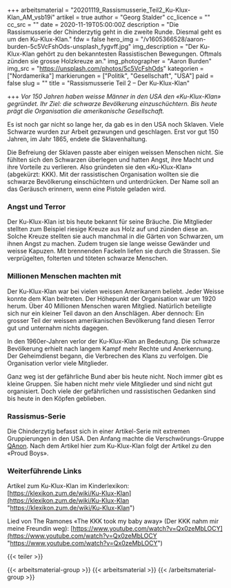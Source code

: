 +++
arbeitsmaterial = "20201119_Rassismusserie_Teil2_Ku-Klux-Klan_AM_vsb19i"
artikel = true
author = "Georg Stalder"
cc_licence = ""
cc_src = ""
date = 2020-11-19T05:00:00Z
description = "Die Rassismusserie der Chinderzytig geht in die zweite Runde. Diesmal geht es um den Ku-Klux-Klan."
fdw = false
hero_img = "/v1605366528/aaron-burden-5c5VcFshOds-unsplash_fygvff.jpg"
img_description = "Der Ku-Klux-Klan gehört zu den bekanntesten Rassistischen Bewegungen. Oftmals zünden sie grosse Holzkreuze an."
img_photographer = "Aaron Burden"
img_src = "https://unsplash.com/photos/5c5VcFshOds"
kategorien = ["Nordamerika"]
markierungen = ["Politik", "Gesellschaft", "USA"]
paid = false
slug = ""
title = "Rassismusserie Teil 2 – Der Ku-Klux-Klan"

+++
_Vor 150 Jahren haben weisse Männer in den USA den «Ku-Klux-Klan» gegründet. Ihr Ziel: die schwarze Bevölkerung einzuschüchtern. Bis heute prägt die Organisation die amerikanische Gesellschaft._

Es ist noch gar nicht so lange her, da gab es in den USA noch Sklaven. Viele Schwarze wurden zur Arbeit gezwungen und geschlagen. Erst vor gut 150 Jahren, im Jahr 1865, endete die Sklavenhaltung.

Die Befreiung der Sklaven passte aber einigen weissen Menschen nicht. Sie fühlten sich den Schwarzen überlegen und hatten Angst, ihre Macht und ihre Vorteile zu verlieren. Also gründeten sie den «Ku-Klux-Klan» (abgekürzt: KKK). Mit der rassistischen Organisation wollten sie die schwarze Bevölkerung einschüchtern und unterdrücken. Der Name soll an das Geräusch erinnern, wenn eine Pistole geladen wird.

### Angst und Terror

Der Ku-Klux-Klan ist bis heute bekannt für seine Bräuche. Die Mitglieder stellten zum Beispiel riesige Kreuze aus Holz auf und zünden diese an. Solche Kreuze stellten sie auch manchmal in die Gärten von Schwarzen, um ihnen Angst zu machen. Zudem trugen sie lange weisse Gewänder und weisse Kapuzen. Mit brennenden Fackeln liefen sie durch die Strassen. Sie verprügelten, folterten und töteten schwarze Menschen.

### Millionen Menschen machten mit

Der Ku-Klux-Klan war bei vielen weissen Amerikanern beliebt. Jeder Weisse konnte dem Klan beitreten. Der Höhepunkt der Organisation war um 1920 herum. Über 40 Millionen Menschen waren Mitglied. Natürlich beteiligte sich nur ein kleiner Teil davon an den Anschlägen. Aber dennoch: Ein grosser Teil der weissen amerikanischen Bevölkerung fand diesen Terror gut und unternahm nichts dagegen.

In den 1960er-Jahren verlor der Ku-Klux-Klan an Bedeutung. Die schwarze Bevölkerung erhielt nach langem Kampf mehr Rechte und Anerkennung. Der Geheimdienst begann, die Verbrechen des Klans zu verfolgen. Die Organisation verlor viele Mitglieder.

Ganz weg ist der gefährliche Bund aber bis heute nicht. Noch immer gibt es kleine Gruppen. Sie haben nicht mehr viele Mitglieder und sind nicht gut organisiert. Doch viele der gefährlichen und rassistischen Gedanken sind bis heute in den Köpfen geblieben.

### Rassismus-Serie

Die Chinderzytig befasst sich in einer Artikel-Serie mit extremen Gruppierungen in den USA. Den Anfang machte die Verschwörungs-Gruppe [QAnon](https://www.chinderzytig.ch/rassismusserie-teil-1-qanon-die-verschworungs-fanatiker-aus-dem-internet/). Nach dem Artikel hier zum Ku-Klux-Klan folgt der Artikel zu den «Proud Boys».

### Weiterführende Links

Artikel zum Ku-Klux-Klan im Kinderlexikon: [https://klexikon.zum.de/wiki/Ku-Klux-Klan](https://klexikon.zum.de/wiki/Ku-Klux-Klan "https://klexikon.zum.de/wiki/Ku-Klux-Klan")

Lied von The Ramones «The KKK took my baby away» (Der KKK nahm mir meine Freundin weg): [https://www.youtube.com/watch?v=Qx0zeMbLOCY](https://www.youtube.com/watch?v=Qx0zeMbLOCY "https://www.youtube.com/watch?v=Qx0zeMbLOCY")

{{< teiler >}}

{{< arbeitsmaterial-group >}}
{{< arbeitsmaterial >}}
{{< /arbeitsmaterial-group >}}